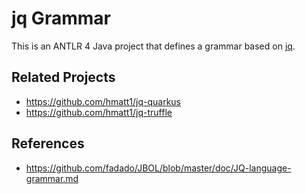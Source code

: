 # jq Grammar

This is an ANTLR 4 Java project that defines a grammar based on [jq](https://stedolan.github.io/jq/).

## Related Projects

- https://github.com/hmatt1/jq-quarkus
- https://github.com/hmatt1/jq-truffle

## References

- https://github.com/fadado/JBOL/blob/master/doc/JQ-language-grammar.md
